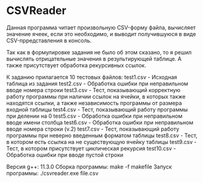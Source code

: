 # CSVReader
Данная программа читает произвольную CSV-форму файла, вычисляет значение ячеек, если это необходимо, и выводит получившуюся в виде CSV-прредставления в консоль.

Так как в формулировке задания не было об этом сказано, то я решил вычислять отрицательные значения в результирующей таблице. А также присутствует обработка рекурсивных ссылок.

К заданию прилагается 10 тестовых файлов:
test1.csv - Исходная таблица из задания
test2.csv - Обработка ошибки при неправильном вводе номера строки
test3.csv - Тест, показывающий корректную работу программы при наличии ссылок на ячейки, в которых также находятся ссылки, а также независимость программы от размера входной таблицы
test4.csv - Тест, показывающий работу программы при делении на 0
test5.csv - Обработка ошибки при неправильном вводе имени столбца
test6.csv - Обработка ошибки при неправильном вводе номера строки (v.2)
test7.csv - Тест, показывающий работу программы при неверно введенным форматом таблицы
test8.csv - Тест, в котором есть ссылка на не существующую ячейку таблицы
test9.csv - Тест, в котором присутствует циклическая рекурсия
test10.csv - Обработка ошибки при вводе пустой строки

Версия g++: 11.3.0
Сборка программы: make -f makefile
Запуск программы: ./csvreader.exe file.csv